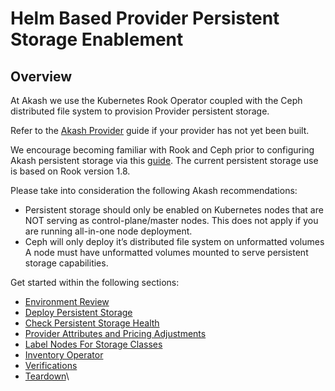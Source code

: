# Helm Based Provider Persistent Storage Enablement



## **Overview**

At Akash we use the Kubernetes Rook Operator coupled with the Ceph distributed file system to provision Provider persistent storage.

Refer to the [ Akash Provider](../akash-cloud-provider-build-with-helm-charts/) guide if your provider has not yet been built.

We encourage becoming familiar with Rook and Ceph prior to configuring Akash persistent storage via this [guide](https://rook.github.io/docs/rook/v1.8/).  The current persistent storage use is based on Rook version 1.8.

Please take into consideration the following Akash recommendations:

* Persistent storage should only be enabled on Kubernetes nodes that are NOT serving as control-plane/master nodes.  This does not apply if you are running all-in-one node deployment.
* Ceph will only deploy it’s distributed file system on unformatted volumes  A node must have unformatted volumes mounted to serve persistent storage capabilities.

Get started within the following sections:

* [Environment Review](environment-review.md)
* [Deploy Persistent Storage](deploy-persistent-storage.md)
* [Check Persistent Storage Health](check-persistent-storage-health.md)
* [Provider Attributes and Pricing Adjustments](provider-attributes-and-pricing-adjustments.md)
* [Label Nodes For Storage Classes](label-nodes-for-storage-classes.md)
* [Inventory Operator](inventory-operator.md)
* [Verifications](broken-reference)
* [Teardown](teardown.md)\


\
 <a href="#ensure-unformatted-drives" id="ensure-unformatted-drives"></a>
-------------------------------------------------------------------------

